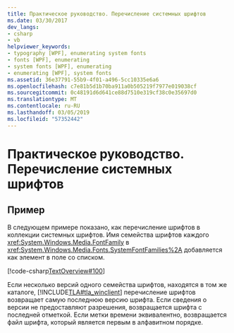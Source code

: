 ```yaml
---
title: Практическое руководство. Перечисление системных шрифтов
ms.date: 03/30/2017
dev_langs:
- csharp
- vb
helpviewer_keywords:
- typography [WPF], enumerating system fonts
- fonts [WPF], enumerating
- system fonts [WPF], enumerating
- enumerating [WPF], system fonts
ms.assetid: 36e37791-55b9-4f01-a496-5cc10335e6a6
ms.openlocfilehash: c7e81b5d1b70ba911a0b505219f7977e019038cf
ms.sourcegitcommit: 0c48191d6d641ce88d7510e319cf38c0e35697d0
ms.translationtype: MT
ms.contentlocale: ru-RU
ms.lasthandoff: 03/05/2019
ms.locfileid: "57352442"
---
```

# <a name="how-to-enumerate-system-fonts"></a>Практическое руководство. Перечисление системных шрифтов
## <a name="example"></a>Пример  
 В следующем примере показано, как перечисление шрифтов в коллекции системных шрифтов. Имя семейства шрифтов каждого <xref:System.Windows.Media.FontFamily> в <xref:System.Windows.Media.Fonts.SystemFontFamilies%2A> добавляется как элемент в поле со списком.  
  
 [!code-csharp[TextOverview#100](~/samples/snippets/csharp/VS_Snippets_Wpf/TextOverview/CSharp/Window1.xaml.cs#100)]
   
  
 Если несколько версий одного семейства шрифтов, находятся в том же каталоге, [!INCLUDE[TLA#tla_winclient](../../../../includes/tlasharptla-winclient-md.md)] перечисление шрифтов возвращает самую последнюю версию шрифта. Если сведения о версии не предоставляют разрешения, возвращается шрифта с последней отметкой. Если метки времени эквивалентно, возвращается файл шрифта, который является первым в алфавитном порядке.
